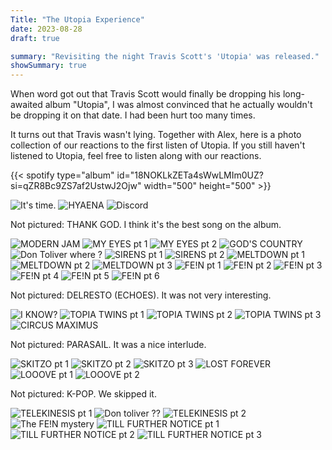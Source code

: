 ```yaml
---
Title: "The Utopia Experience"
date: 2023-08-28
draft: true

summary: "Revisiting the night Travis Scott's 'Utopia' was released."
showSummary: true
---
```


When word got out that Travis Scott would finally be dropping his long-awaited album "Utopia", I was almost convinced that he actually wouldn't be dropping it on that date. I had been hurt too many times.

It turns out that Travis wasn't lying. Together with Alex, here is a photo collection of our reactions to the first listen of Utopia. If you still haven't listened to Utopia, feel free to listen along with our reactions.

<!-- utopia-->{{< spotify type="album" id="18NOKLkZETa4sWwLMIm0UZ?si=qZR8Bc9ZS7af2UstwJ2Ojw" width="500" height="500" >}}

![It's time.](1.png "We are ready for battle.")
![HYAENA](2.png "HYAENA showed early promise for the album.")
![Discord](3.png "We weren't the only ones ready for Utopia.")

Not pictured: THANK GOD. I think it's the best song on the album.

![MODERN JAM](4.png "We couldn't figure out who was the guest feature on MODERN JAM. It was Teezo Touchdown.")
![MY EYES pt 1](5real.png "MY EYES had us fooled in the first half, not gonna lie.")
![MY EYES pt 2](5.png "Then Sampha hops on the track before Travis goes all in with his verse. ")
![GOD'S COUNTRY](6.png "GOD'S COUNTRY is a little silly.")
![Don Toliver where ?](7.png "The first of many 'where is Don Toliver ?' from Alex.")
![SIRENS pt 1](8.png "SIRENS is a little silly.")
![SIRENS pt 2](9.png "SIRENS is very silly.")
![MELTDOWN pt 1](10.png "Drake.")
![MELTDOWN pt 2](11.png "BNYX did an incredible job with the second beat. The tie fighter sample is hard.")
![MELTDOWN pt 3](12.png "3 beats, just like SICKO MODE.")
![FE!N pt 1](13.png "I did not believe it was Carti at the beginning of FE!N. It actually was not Carti.")
![FE!N pt 2](14.png "Mike Dean did not produce this beat.")
![FE!N pt 3](15.png "POV: you just walked into the Dracula final boss fight in Castlevania and FE!N starts playing.")
![FE!N pt 4](16.png "Like everyone else, we could not figure out who was on the second half of the song.")
![FE!N pt 5](17.png "We still couldn't figure it out.")
![FE!N pt 6](18.png "Genius was wrong.")

Not pictured: DELRESTO (ECHOES). It was not very interesting.

![I KNOW?](19.png "The cleanest production on the album goes to I KNOW?.")
![TOPIA TWINS pt 1](20.png "The relaxed, calm vibe of I KNOW? is suddenly cut by the brazen TOPIA TWINS.")
![TOPIA TWINS pt 2](21.png "21 Savage.")
![TOPIA TWINS pt 3](22.png "TOPIA TWINS is suddenly cut off by Swae Lee.")
![CIRCUS MAXIMUS](23.png "Me personally, I have never had my airpods go out of sync.")

Not pictured: PARASAIL. It was a nice interlude.

![SKITZO pt 1](24.png "We place our bets on how many beat switches SKITZO will have.")
![SKITZO pt 2](25.png "The first beat switch.")
![SKITZO pt 3](26.png "I won the beat switch bet, with 3.")
![LOST FOREVER](27.png "Westside Gunn makes his appearance on the album, along with his classic adlibs.")
![LOOOVE pt 1](28.png "I don't know why Alex typed LOONA. Made me think LOONA was on the track or something.")
![LOOOVE pt 2](29.png "The weird sounds of LOOOVE are ended with a solid Kid Cudi verse.")

Not pictured: K-POP. We skipped it.

![TELEKINESIS pt 1](30.png "TELEKINESIS sounds like a radar pinging the location of an object.")
![Don toliver ??](31.png "Alex is still hoping for a Don Toliver feature. And we can't forget about NAV.")
![TELEKINESIS pt 2](32.png "SZA finishes TELEKINESIS with a beautiful verse.")
![The FE!N mystery](33.png "Genius was very confused.")
![TILL FURTHER NOTICE pt 1](34.png "Metro Boomin delivers with a classic Metro beat.")
![TILL FURTHER NOTICE pt 2](35.png "21 Savage is back.")
![TILL FURTHER NOTICE pt 3](36.png "Don Toliver was in fact, not on Utopia.")
